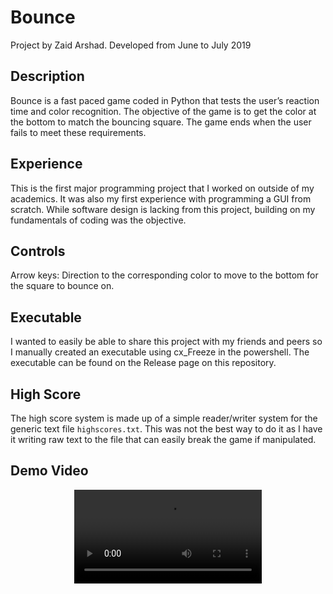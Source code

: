 # Bounce
Project by Zaid Arshad. Developed from June to July 2019

## Description
Bounce is a fast paced game coded in Python that tests the user’s reaction time and color recognition. The objective of the game is to get the color at the bottom to match the bouncing square. The game ends when the user fails to meet these requirements.

## Experience
This is the first major programming project that I worked on outside of my academics. It was also my first experience with programming a GUI from scratch. While software design is lacking from this project, building on my fundamentals of coding was the objective.

## Controls
Arrow keys: Direction to the corresponding color to move to the bottom for the square to bounce on.

## Executable
I wanted to easily be able to share this project with my friends and peers so I manually created an executable using cx_Freeze in the powershell. The executable can be found on the Release page on this repository.

## High Score
The high score system is made up of a simple reader/writer system for the generic text file ```highscores.txt```. This was not the best way to do it as I have it writing raw text to the file that can easily break the game if manipulated. 

## Demo Video
<div align="center">
  <video src='https://user-images.githubusercontent.com/52565263/144264028-13184e62-f1e9-41e9-9d22-d4b225a35bbd.mp4'/>
</div>
